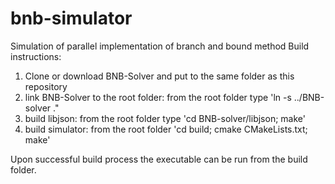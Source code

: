 # bnb-simulator
Simulation of parallel implementation of branch and bound method
Build instructions:
1. Clone or download BNB-Solver and put to the same folder as this repository
2. link BNB-Solver to the root folder: from the root folder type 'ln -s ../BNB-solver ."
3. build libjson: from the root folder type 'cd BNB-solver/libjson; make'
4. build simulator: from the root folder 'cd build; cmake CMakeLists.txt; make'

Upon successful build process the executable can be run from the build folder. 
